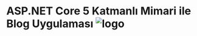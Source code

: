 # ASP.NET Core 5 Katmanlı Mimari ile Blog Uygulaması  ![logo](https://github.com/berkayldzz/ProgrammersBlog/assets/129628281/8f143a2a-ba21-4f3d-9414-6e5845e826a4)


